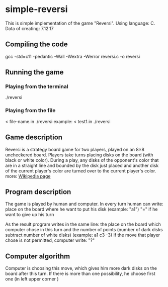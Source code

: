 # simple-reversi
This is simple implementation of the game "Reversi".
Using language: C.
Data of creating: 7.12.17

## Compiling the code

gcc -std=c11 -pedantic -Wall -Wextra -Werror reversi.c -o reversi

## Running the game

### Playing from the terminal
./reversi

### Playing from the file
< file-name.in ./reversi
example:
< test1.in ./reversi

## Game description
Reversi is a strategy board game for two players, played on an 8×8 uncheckered board. 
Players take turns placing disks on the board (with black or white color).
During a play, any disks of the opponent's color that are in a straight line and bounded by the disk just placed
and another disk of the current player's color are turned over to the current player's color. 
more: [Wikipedia page](https://en.wikipedia.org/wiki/Reversi)

## Program description
The game is played by human and computer. 
In every turn human can write:
place on the board where he want to put his disk (example: "a1")
"=" if he want to give up his turn

As the result program writes in the same line:
the place on the board which computer chose in this turn and the number of points 
(number of dark disks subtract number of white disks)
(example: a1 c3 -3)
If the move that player chose is not permitted, computer write: "?"

## Computer algorithm
Computer is choosing this move, which gives him more dark disks on the board after this turn. 
If there is more than one possibility, he choose first one (in left upper corner )


